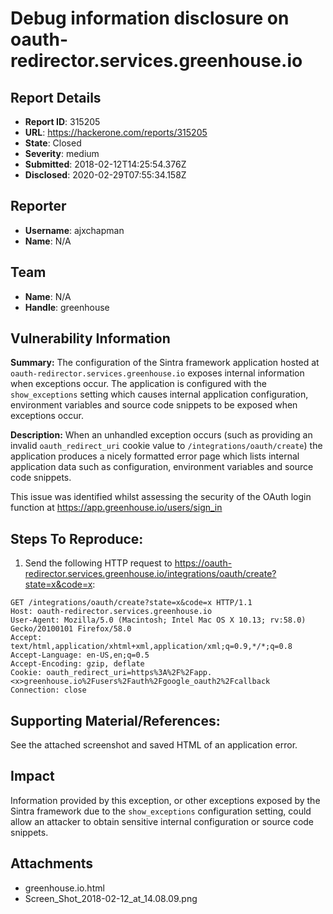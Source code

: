 # Debug information disclosure on oauth-redirector.services.greenhouse.io

## Report Details
- **Report ID**: 315205
- **URL**: https://hackerone.com/reports/315205
- **State**: Closed
- **Severity**: medium
- **Submitted**: 2018-02-12T14:25:54.376Z
- **Disclosed**: 2020-02-29T07:55:34.158Z

## Reporter
- **Username**: ajxchapman
- **Name**: N/A

## Team
- **Name**: N/A
- **Handle**: greenhouse

## Vulnerability Information
**Summary:**
The configuration of the Sintra framework application hosted at `oauth-redirector.services.greenhouse.io` exposes internal information when exceptions occur. The application is configured with the `show_exceptions` setting which causes internal application configuration, environment variables and source code snippets to be exposed when exceptions occur.

**Description:**
When an unhandled exception occurs (such as providing an invalid `oauth_redirect_uri` cookie value to `/integrations/oauth/create`) the application produces a nicely formatted error page which lists internal application data such as configuration, environment variables and source code snippets.

This issue was identified whilst assessing the security of the OAuth login function at https://app.greenhouse.io/users/sign_in

## Steps To Reproduce:
1. Send the following HTTP request to https://oauth-redirector.services.greenhouse.io/integrations/oauth/create?state=x&code=x:

```HTTP
GET /integrations/oauth/create?state=x&code=x HTTP/1.1
Host: oauth-redirector.services.greenhouse.io
User-Agent: Mozilla/5.0 (Macintosh; Intel Mac OS X 10.13; rv:58.0) Gecko/20100101 Firefox/58.0
Accept: text/html,application/xhtml+xml,application/xml;q=0.9,*/*;q=0.8
Accept-Language: en-US,en;q=0.5
Accept-Encoding: gzip, deflate
Cookie: oauth_redirect_uri=https%3A%2F%2Fapp.<x>greenhouse.io%2Fusers%2Fauth%2Fgoogle_oauth2%2Fcallback
Connection: close

```

## Supporting Material/References:
See the attached screenshot and saved HTML of an application error.

## Impact

Information provided by this exception, or other exceptions exposed by the Sintra framework due to the `show_exceptions` configuration setting, could allow an attacker to obtain sensitive internal configuration or source code snippets.

## Attachments
- greenhouse.io.html
- Screen_Shot_2018-02-12_at_14.08.09.png
